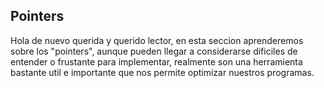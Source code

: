 ## Pointers

Hola de nuevo querida y querido lector, en esta seccion aprenderemos sobre los "pointers", aunque pueden llegar a considerarse dificiles de entender o frustante para implementar, realmente son una herramienta bastante util e importante que nos permite optimizar nuestros programas.

